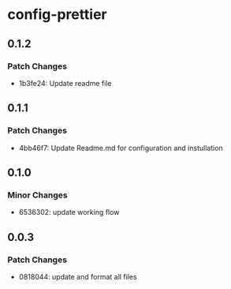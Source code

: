 # config-prettier

## 0.1.2

### Patch Changes

- 1b3fe24: Update readme file

## 0.1.1

### Patch Changes

- 4bb46f7: Update Readme.md for configuration and instullation

## 0.1.0

### Minor Changes

- 6536302: update working flow

## 0.0.3

### Patch Changes

- 0818044: update and format all files
